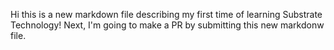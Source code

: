 Hi this is a new markdown file describing my first time of learning Substrate Technology!
Next, I'm going to make a PR by submitting this new markdonw file.
